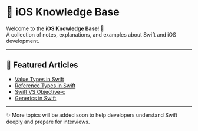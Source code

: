 # 📱 iOS Knowledge Base  

Welcome to the **iOS Knowledge Base**! 🚀  
A collection of notes, explanations, and examples about Swift and iOS development.  

---

## 📖 Featured Articles  

* [Value Types in Swift](https://github.com/marwaattefsaleh/IOS-knowledge-Base/wiki/Value-Types-in-Swift)  
* [Reference Types in Swift](https://github.com/marwaattefsaleh/IOS-knowledge-Base/wiki/Reference-Type-in-Swift)  
* [Swift VS Objective-c](https://github.com/marwaattefsaleh/IOS-knowledge-Base/wiki/Swift-vs-Objective‐C)  
* [Generics in Swift](https://github.com/marwaattefsaleh/IOS-knowledge-Base/wiki/Generics-in-Swift)  

---

✨ More topics will be added soon to help developers understand Swift deeply and prepare for interviews.  
